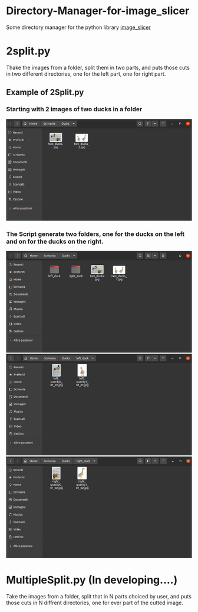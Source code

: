 # Directory-Manager-for-image_slicer

Some directory manager for the python library [image_slicer](https://samdobson.github.io/image_slicer/)


# 2split.py 
Thake the images from a folder, split them in two parts, and puts those cuts in two different directories,
one for the left part, one for right part.

## Example of 2Split.py 
### Starting with 2 images of two ducks in a folder 
![Start](https://github.com/FrancescoPaterna/Directory-Manager-for-image_slicer/blob/dae05302815d30eac35b0c48a6b5003419892fae/examples/start.png)

### The Script generate two folders, one for the ducks on the left and on for the ducks on the right.
![output](https://github.com/FrancescoPaterna/Directory-Manager-for-image_slicer/blob/dae05302815d30eac35b0c48a6b5003419892fae/examples/output.png)
![left](https://github.com/FrancescoPaterna/Directory-Manager-for-image_slicer/blob/dae05302815d30eac35b0c48a6b5003419892fae/examples/left.png)
![right](https://github.com/FrancescoPaterna/Directory-Manager-for-image_slicer/blob/dae05302815d30eac35b0c48a6b5003419892fae/examples/right.png)



# MultipleSplit.py (In developing....) 
Take the images from a folder, split that in N parts choiced by user, and puts those cuts in N diffrent directories,
one for ever part of the cutted image.
